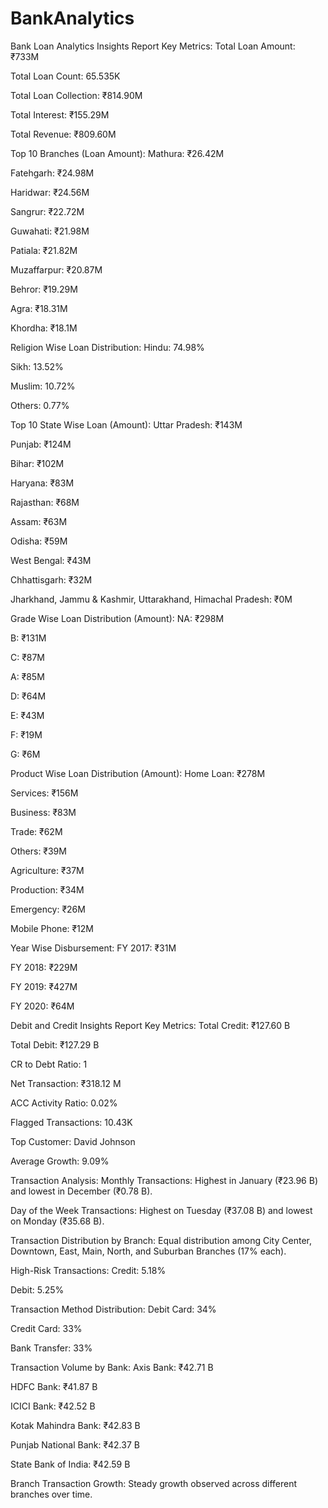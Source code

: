 # BankAnalytics
Bank Loan Analytics Insights Report
Key Metrics:
Total Loan Amount: ₹733M

Total Loan Count: 65.535K

Total Loan Collection: ₹814.90M

Total Interest: ₹155.29M

Total Revenue: ₹809.60M

Top 10 Branches (Loan Amount):
Mathura: ₹26.42M

Fatehgarh: ₹24.98M

Haridwar: ₹24.56M

Sangrur: ₹22.72M

Guwahati: ₹21.98M

Patiala: ₹21.82M

Muzaffarpur: ₹20.87M

Behror: ₹19.29M

Agra: ₹18.31M

Khordha: ₹18.1M

Religion Wise Loan Distribution:
Hindu: 74.98%

Sikh: 13.52%

Muslim: 10.72%

Others: 0.77%

Top 10 State Wise Loan (Amount):
Uttar Pradesh: ₹143M

Punjab: ₹124M

Bihar: ₹102M

Haryana: ₹83M

Rajasthan: ₹68M

Assam: ₹63M

Odisha: ₹59M

West Bengal: ₹43M

Chhattisgarh: ₹32M

Jharkhand, Jammu & Kashmir, Uttarakhand, Himachal Pradesh: ₹0M

Grade Wise Loan Distribution (Amount):
NA: ₹298M

B: ₹131M

C: ₹87M

A: ₹85M

D: ₹64M

E: ₹43M

F: ₹19M

G: ₹6M

Product Wise Loan Distribution (Amount):
Home Loan: ₹278M

Services: ₹156M

Business: ₹83M

Trade: ₹62M

Others: ₹39M

Agriculture: ₹37M

Production: ₹34M

Emergency: ₹26M

Mobile Phone: ₹12M

Year Wise Disbursement:
FY 2017: ₹31M

FY 2018: ₹229M

FY 2019: ₹427M

FY 2020: ₹64M

Debit and Credit Insights Report
Key Metrics:
Total Credit: ₹127.60 B

Total Debit: ₹127.29 B

CR to Debt Ratio: 1

Net Transaction: ₹318.12 M

ACC Activity Ratio: 0.02%

Flagged Transactions: 10.43K

Top Customer: David Johnson

Average Growth: 9.09%

Transaction Analysis:
Monthly Transactions: Highest in January (₹23.96 B) and lowest in December (₹0.78 B).

Day of the Week Transactions: Highest on Tuesday (₹37.08 B) and lowest on Monday (₹35.68 B).

Transaction Distribution by Branch: Equal distribution among City Center, Downtown, East, Main, North, and Suburban Branches (17% each).

High-Risk Transactions:
Credit: 5.18%

Debit: 5.25%

Transaction Method Distribution:
Debit Card: 34%

Credit Card: 33%

Bank Transfer: 33%

Transaction Volume by Bank:
Axis Bank: ₹42.71 B

HDFC Bank: ₹41.87 B

ICICI Bank: ₹42.52 B

Kotak Mahindra Bank: ₹42.83 B

Punjab National Bank: ₹42.37 B

State Bank of India: ₹42.59 B

Branch Transaction Growth:
Steady growth observed across different branches over time.
